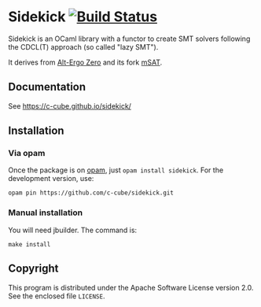 # Sidekick [![Build Status](https://travis-ci.org/c-cube/sidekick.svg?branch=master)](https://travis-ci.org/c-cube/sidekick)

Sidekick is an OCaml library with a functor to create SMT solvers following
the CDCL(T) approach (so called "lazy SMT").

It derives from [Alt-Ergo Zero](http://cubicle.lri.fr/alt-ergo-zero)
and its fork [mSAT](https://github.com/gbury/msat).


## Documentation

See https://c-cube.github.io/sidekick/

## Installation

### Via opam

Once the package is on [opam](http://opam.ocaml.org), just `opam install sidekick`.
For the development version, use:

    opam pin https://github.com/c-cube/sidekick.git

### Manual installation

You will need jbuilder. The command is:

    make install

## Copyright

This program is distributed under the Apache Software License version
2.0. See the enclosed file `LICENSE`.
